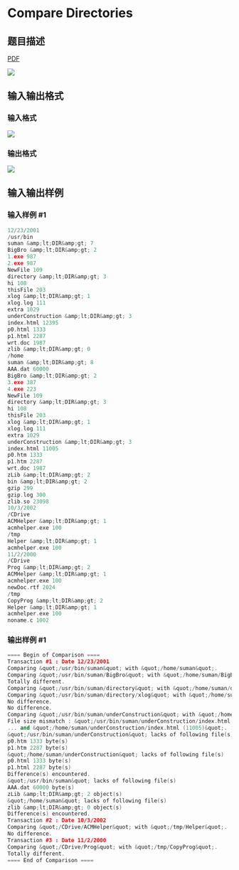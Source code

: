 # Compare Directories

## 题目描述

[problemUrl]: https://uva.onlinejudge.org/index.php?option=com_onlinejudge&Itemid=8&category=16&page=show_problem&problem=1376

[PDF](https://uva.onlinejudge.org/external/104/p10435.pdf)

![](https://cdn.luogu.com.cn/upload/vjudge_pic/UVA10435/1fcd6b67f8d16a4722e458f3486581338ef7d7bf.png)

## 输入输出格式

### 输入格式

![](https://cdn.luogu.com.cn/upload/vjudge_pic/UVA10435/83ed1cca9d2286e7101032ba72b75e48a2b62921.png)

### 输出格式

![](https://cdn.luogu.com.cn/upload/vjudge_pic/UVA10435/c3a5b737102893d69d89d22107d1646f45e97c9f.png)

## 输入输出样例

### 输入样例 #1

```cpp
12/23/2001
/usr/bin
suman &amp;lt;DIR&amp;gt; 7
BigBro &amp;lt;DIR&amp;gt; 2
1.exe 987
2.exe 987
NewFile 109
directory &amp;lt;DIR&amp;gt; 3
hi 108
thisFile 203
xlog &amp;lt;DIR&amp;gt; 1
xlog.log 111
extra 1029
underConstruction &amp;lt;DIR&amp;gt; 3
index.html 12395
p0.html 1333
p1.html 2287
wrt.doc 1987
zlib &amp;lt;DIR&amp;gt; 0
/home
suman &amp;lt;DIR&amp;gt; 8
AAA.dat 60000
BigBro &amp;lt;DIR&amp;gt; 2
3.exe 387
4.exe 223
NewFile 109
directory &amp;lt;DIR&amp;gt; 3
hi 108
thisFile 203
xlog &amp;lt;DIR&amp;gt; 1
xlog.log 111
extra 1029
underConstruction &amp;lt;DIR&amp;gt; 3
index.html 11005
p0.htm 1333
p1.htm 2287
wrt.doc 1987
zLib &amp;lt;DIR&amp;gt; 2
bin &amp;lt;DIR&amp;gt; 2
gzip 299
gzip.log 300
zlib.so 23098
10/3/2002
/CDrive
ACMHelper &amp;lt;DIR&amp;gt; 1
acmhelper.exe 100
/tmp
Helper &amp;lt;DIR&amp;gt; 1
acmhelper.exe 100
11/2/2000
/CDrive
Prog &amp;lt;DIR&amp;gt; 2
ACMHelper &amp;lt;DIR&amp;gt; 1
acmhelper.exe 100
newDoc.rtf 2024
/tmp
CopyProg &amp;lt;DIR&amp;gt; 2
Helper &amp;lt;DIR&amp;gt; 1
acmhelper.exe 100
noname.c 1002
```


### 输出样例 #1

```cpp
==== Begin of Comparison ====
Transaction #1 : Date 12/23/2001
Comparing &quot;/usr/bin/suman&quot; with &quot;/home/suman&quot;.
Comparing &quot;/usr/bin/suman/BigBro&quot; with &quot;/home/suman/BigBro&quot;.
Totally different.
Comparing &quot;/usr/bin/suman/directory&quot; with &quot;/home/suman/directory&quot;.
Comparing &quot;/usr/bin/suman/directory/xlog&quot; with &quot;/home/suman/directory/xlog&quot;.
No difference.
No difference.
Comparing &quot;/usr/bin/suman/underConstruction&quot; with &quot;/home/suman/underConstruction&quot;.
File size mismatch : &quot;/usr/bin/suman/underConstruction/index.html (12395)&quot; ...
... and &quot;/home/suman/underConstruction/index.html (11005)&quot;.
&quot;/usr/bin/suman/underConstruction&quot; lacks of following file(s)
p0.htm 1333 byte(s)
p1.htm 2287 byte(s)
&quot;/home/suman/underConstruction&quot; lacks of following file(s)
p0.html 1333 byte(s)
p1.html 2287 byte(s)
Difference(s) encountered.
&quot;/usr/bin/suman&quot; lacks of following file(s)
AAA.dat 60000 byte(s)
zLib &amp;lt;DIR&amp;gt; 2 object(s)
&quot;/home/suman&quot; lacks of following file(s)
zlib &amp;lt;DIR&amp;gt; 0 object(s)
Difference(s) encountered.
Transaction #2 : Date 10/3/2002
Comparing &quot;/CDrive/ACMHelper&quot; with &quot;/tmp/Helper&quot;.
No difference.
Transaction #3 : Date 11/2/2000
Comparing &quot;/CDrive/Prog&quot; with &quot;/tmp/CopyProg&quot;.
Totally different.
==== End of Comparison ====
```


